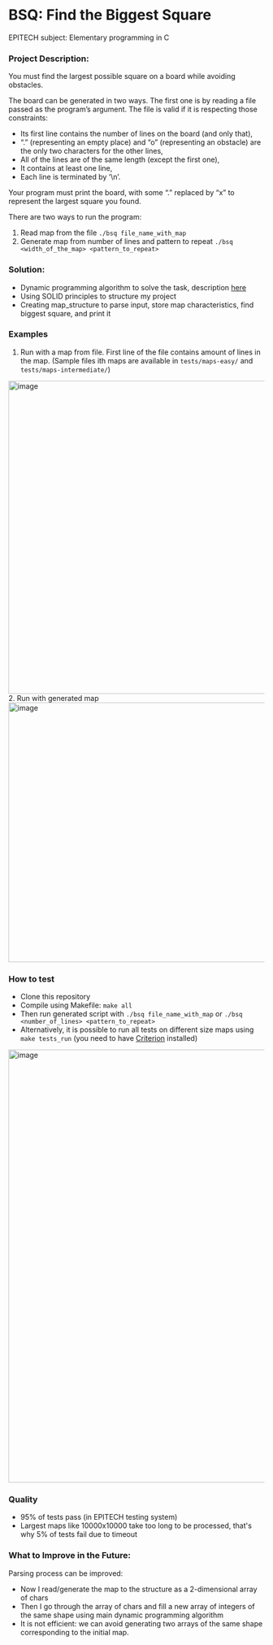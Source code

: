 
# BSQ: Find the Biggest Square
EPITECH subject: Elementary programming in C
### Project Description:
You must find the largest possible square on a board while avoiding obstacles.

The board can be generated in two ways. The first one is by reading a file passed as the program’s argument. The file is valid if it is respecting those constraints:

- Its first line contains the number of lines on the board (and only that),
- “.” (representing an empty place) and “o” (representing an obstacle) are the only two characters for the other lines,
- All of the lines are of the same length (except the first one),
- It contains at least one line,
- Each line is terminated by ‘\n’.

Your program must print the board, with some “.” replaced by “x” to represent the largest square you found.

There are two ways to run the program:
1. Read map from the file `./bsq file_name_with_map`
2. Generate map from number of lines and pattern to repeat `./bsq <width_of_the_map> <pattern_to_repeat>`

### Solution:
- Dynamic programming algorithm to solve the task, description [here](https://stackoverflow.com/questions/20335427/most-efficient-algorithm-to-find-the-biggest-square-in-a-two-dimension-map)
- Using SOLID principles to structure my project
- Creating map_structure to parse input, store map characteristics, find biggest square, and print it

### Examples
1. Run with a map from file. First line of the file contains amount of lines in the map. (Sample files ith maps are available in `tests/maps-easy/` and `tests/maps-intermediate/`)
<img width="616" alt="image" src="https://user-images.githubusercontent.com/90262631/226179448-bb535c39-63b4-4f8e-8ded-3d62a67fece2.png">
2. Run with generated map
<img width="511" alt="image" src="https://user-images.githubusercontent.com/90262631/226178914-17f689d3-de92-4a3e-9315-c708291d144e.png">

### How to test
- Clone this repository
- Compile using Makefile:  `make all`
- Then run generated script with `./bsq file_name_with_map` or `./bsq <number_of_lines> <pattern_to_repeat>`
- Alternatively, it is possible to run all tests on different size maps using `make tests_run` (you need to have [Criterion](https://criterion.readthedocs.io/en/master/) installed)
<img width="852" alt="image" src="https://user-images.githubusercontent.com/90262631/226179103-dd9cd294-f11e-4c26-8489-65dace01eb60.png">


### Quality
- 95% of tests pass (in EPITECH testing system)
- Largest maps like 10000x10000 take too long to be processed, that's why 5% of tests fail due to timeout

### What to Improve in the Future:
Parsing process can be improved:
- Now I read/generate the map to the structure as a 2-dimensional array of chars
- Then I go through the array of chars and fill a new array of integers of the same shape using main dynamic programming algorithm
- It is not efficient: we can avoid generating two arrays of the same shape corresponding to the initial map.
